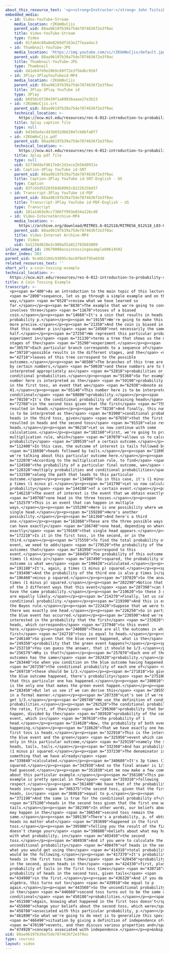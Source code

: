 ```yaml
---
about_this_resource_text: '<p><strong>Instructor:</strong> John Tsitsiklis</p>'
embedded_media:
  - id: Video-YouTube-Stream
    media_location: rZKUmNvCjis
    parent_uid: 88aa96197b39a75de7874636f2e3f0ac
    title: Video-YouTube-Stream
    type: Video
    uid: 01fa64c08a8e8269df163e277eaa4ac3
  - id: Thumbnail-YouTube-JPG
    media_location: 'https://img.youtube.com/vi/rZKUmNvCjis/default.jpg'
    parent_uid: 88aa96197b39a75de7874636f2e3f0ac
    title: Thumbnail-YouTube-JPG
    type: Thumbnail
    uid: d41e64fd9e20b9c89f72e3f5b4bc916f
  - id: 3Play-3PlayYouTubeid-MP4
    media_location: rZKUmNvCjis
    parent_uid: 88aa96197b39a75de7874636f2e3f0ac
    title: 3Play-3Play YouTube id
    type: 3Play
    uid: b6958c6f39439f1a89926aaae27e3b23
  - id: rZKUmNvCjis.srt
    parent_uid: 88aa96197b39a75de7874636f2e3f0ac
    technical_location: >-
      https://ocw.mit.edu/resources/res-6-012-introduction-to-probability-spring-2018/part-i-the-fundamentals/a-coin-tossing-example/rZKUmNvCjis.srt
    title: 3play caption file
    type: null
    uid: b43ddadacd43b032db62047cb6bfa0f7
  - id: rZKUmNvCjis.pdf
    parent_uid: 88aa96197b39a75de7874636f2e3f0ac
    technical_location: >-
      https://ocw.mit.edu/resources/res-6-012-introduction-to-probability-spring-2018/part-i-the-fundamentals/a-coin-tossing-example/rZKUmNvCjis.pdf
    title: 3play pdf file
    type: null
    uid: b2730ddafd617e0c2d1ece2b56d0931e
  - id: Caption-3Play YouTube id-SRT
    parent_uid: 88aa96197b39a75de7874636f2e3f0ac
    title: Caption-3Play YouTube id-SRT-English - US
    type: Caption
    uid: 83fcb5d5520358db8992c8222615bd37
  - id: Transcript-3Play YouTube id-PDF
    parent_uid: 88aa96197b39a75de7874636f2e3f0ac
    title: Transcript-3Play YouTube id-PDF-English - US
    type: Transcript
    uid: 101a1463e9cc7366ff993e034a126cd0
  - id: Video-InternetArchive-MP4
    media_location: >-
      https://archive.org/download/MITRES.6-012S18/MITRES6_012S18_L03-02_300k.mp4
    parent_uid: 88aa96197b39a75de7874636f2e3f0ac
    title: Video-Internet Archive-MP4
    type: Video
    uid: ba1238d628e3c909a55a012702683009
inline_embed_id: 19679008acointossingexample80614592
order_index: 303
parent_uid: 9ca6b310dc93095c9ac0f0e5f95e6930
related_resources_text: ''
short_url: a-coin-tossing-example
technical_location: >-
  https://ocw.mit.edu/resources/res-6-012-introduction-to-probability-spring-2018/part-i-the-fundamentals/a-coin-tossing-example
title: A Coin Tossing Example
transcript: >-
  <p><span m="400">As an introduction to the main topic of this lecture</span>
  <span m="2890">sequence, let us go through a simple example and on the
  way,</span> <span m="6520">review what we have learned so
  far.</span></p><p><span m="8830">The example that we're going to consider
  involves three</span> <span m="11670">tosses of a biased
  coin.</span></p><p><span m="14660">It's a coin that results in heads with
  probability p.</span></p><p><span m="19150">We're going to make this a little
  more precise.</span></p><p><span m="21350">And the coin is biased in the sense
  that this number p is</span> <span m="24560">not necessarily the same as one
  half.</span></p><p><span m="27250">We represent this particular probabilistic
  experiment in</span> <span m="31130">terms a tree that shows us the different
  stages of the</span> <span m="35290">experiment.</span></p><p><span
  m="36570">Each particular branch corresponds to a sequence of</span> <span
  m="39710">possible results in the different stages, and the</span> <span
  m="42710">leaves of this tree correspond to the possible
  outcomes.</span></p><p><span m="46500">The branches of this tree are annotated
  by certain numbers,</span> <span m="50030">and these numbers are to be
  interpreted appropriately as</span> <span m="52810">probabilities or
  conditional probabilities.</span></p><p><span m="55360">So for example, this
  number here is interpreted as the</span> <span m="59190">probability of heads
  in the first toss, an event that we</span> <span m="62930">denote as
  H1.</span></p><p><span m="65140">This number here is to be interpreted as a
  conditional</span> <span m="68800">probability.</span></p><p><span
  m="70150">It's the conditional probability of obtaining heads</span> <span
  m="72760">in the second toss given that the first</span> <span m="75900">toss
  resulted in heads.</span></p><p><span m="78230">And finally, this number here
  is to be interpreted as the</span> <span m="81900">conditional probability of
  heads in the third toss, given</span> <span m="87650">that the first toss
  resulted in heads and the second toss</span> <span m="91510">also resulted in
  heads.</span></p><p><span m="96210">Let us now continue with some
  calculations.</span></p><p><span m="102160">First, we're going to practice the
  multiplication rule, which</span> <span m="107070">allows us to calculate the
  probability</span> <span m="109539">of a certain outcome.</span></p><p><span
  m="112400">In this case, the outcome of interest is tails followed by</span>
  <span m="116690">heads followed by tails.</span></p><p><span m="118990">So
  we're talking about this particular outcome here.</span></p><p><span
  m="122070">According to the multiplication rule, to find</span> <span
  m="124580">the probability of a particular final outcome, we</span> <span
  m="128320">multiply probabilities and conditional probabilities</span> <span
  m="131590">along the path that leads to this particular
  outcome.</span></p><p><span m="134980">So in this case, it's (1 minus p) times
  p times (1 minus p).</span></p><p><span m="141790">Let us now calculate the
  probability</span> <span m="144280">of a certain event.</span></p><p><span
  m="146210">The event of interest is the event that we obtain exactly</span>
  <span m="149760">one head in the three tosses.</span></p><p><span
  m="152579">This is an event that can happen in multiple
  ways.</span></p><p><span m="155200">Here is one possibility where we have a
  single head.</span></p><p><span m="159280">Here's another
  possibility.</span></p><p><span m="161360">And here's a third
  one.</span></p><p><span m="162860">These are the three possible ways that we
  can have exactly</span> <span m="166740">one head, depending on where
  exactly</span> <span m="170160">that single head appears.</span></p><p><span
  m="172210">Is it in the first toss, in the second, or in the
  third.</span></p><p><span m="175550">To find the total probability of this
  event, we need to add</span> <span m="179520">the probability of the different
  outcomes that</span> <span m="181950">correspond to this
  event.</span></p><p><span m="184450">The probability of this outcome is p
  times (1 minus p)</span> <span m="187490">squared, the probability of this
  outcome is what we</span> <span m="190420">calculated.</span></p><p><span
  m="191180">It's, again, p times (1 minus p) squared.</span></p><p><span
  m="193490">And the probability of the third one is also p times 1</span> <span
  m="196460">minus p squared.</span></p><p><span m="197829">So the answer is 3p
  times (1 minus p) squared.</span></p><p><span m="202290">Notice that each one
  of the 3 different ways that this event</span> <span m="207390">can happen
  have the same probability.</span></p><p><span m="210620">So these 3 outcomes
  are equally likely.</span></p><p><span m="214270">Finally, let us calculate a
  conditional probability.</span></p><p><span m="219390">And this is essentially
  the Bayes rule.</span></p><p><span m="222420">Suppose that we were told that
  there was exactly one head.</span></p><p><span m="226250">So in particular,
  the blue event has occurred.</span></p><p><span m="230590">And we're
  interested in the probability that the first</span> <span m="233820">toss is
  heads, which corresponds</span> <span m="237940">to this event
  here.</span></p><p><span m="240080">These are all the outcomes in which the
  first</span> <span m="242710">toss is equal to heads.</span></p><p><span
  m="246140">So given that the blue event happened, what is the</span> <span
  m="249350">probability that the green event happens?</span></p><p><span
  m="253710">You can guess the answer, that it should be 1/3.</span></p><p><span
  m="256579">Why is that?</span></p><p><span m="257870">Each one of these blue
  outcomes has the same</span> <span m="262420">probability.</span></p><p><span
  m="263440">So when you condition on the blue outcome having happened,</span>
  <span m="267250">the conditional probability of each one of</span> <span
  m="269710">these should be 1/3.</span></p><p><span m="271810">So given that
  the blue outcome happened, there's probability</span> <span m="275100">1/3
  that this particular one has happened.</span></p><p><span m="280010">And this
  is the only one that makes the green event happen.</span></p><p><span
  m="283450">But let us see if we can derive this</span> <span m="285550">answer
  in a formal manner.</span></p><p><span m="287330">Let's see if we're going to
  get 1/3.</span></p><p><span m="289740">We use the definition of conditional
  probabilities.</span></p><p><span m="292520">The conditional probability is
  the ratio, first, of the</span> <span m="296360">probability that both events
  happen, divided by the</span> <span m="303920">probability of the conditioning
  event, which is</span> <span m="307610">the probability of 1
  head.</span></p><p><span m="314620">Now, the probability of both events
  happening.</span></p><p><span m="318620">That we have exactly one head and the
  first toss is heads.</span></p><p><span m="322910">This is the intersection of
  the blue event and the green</span> <span m="325950">event which can happen
  only in this particular outcome,</span> <span m="329150">namely the sequence
  heads, tails, tails.</span></p><p><span m="332360">And has probability p times
  (1 minus p) squared.</span></p><p><span m="337230">The denominator is
  something that we have already</span> <span
  m="339840">calculated.</span></p><p><span m="340680">It's 3p times (1 minus p)
  squared.</span></p><p><span m="343930">And so the final answer is 1/3 as we
  had guessed.</span></p><p><span m="351030">Let me now make a few comments
  about this particular example.</span></p><p><span m="356100">This particular
  example is pretty special in the</span> <span m="359310">following
  respect.</span></p><p><span m="361400">We have that of the probability of H2,
  heads in</span> <span m="366375">the second toss, given that the first one was
  heads, is</span> <span m="369610">equal to p.</span></p><p><span
  m="371190">And the same is true for the conditional probability of</span>
  <span m="375100">heads in the second toss given that the first one was
  tails.</span></p><p><span m="382390">In other words, our beliefs about what
  may happen in the</span> <span m="386540">second toss remain the
  same.</span></p><p><span m="389130">There's a probability, p, of obtaining
  heads no matter what</span> <span m="393690">happened in the first
  toss.</span></p><p><span m="395900">Telling you the result of the first toss
  doesn't change your</span> <span m="398880">beliefs about what may happen, and
  with what probability, in</span> <span m="403450">the second
  toss.</span></p><p><span m="404930">And if you were to calculate the
  unconditional probability</span> <span m="408470">of heads in the second toss,
  what you would get using the</span> <span m="414310">total probability theorem
  would be the following.</span></p><p><span m="417370">It's probability of
  heads in the first toss times the</span> <span m="420450">probability of heads
  in the second, given heads in the</span> <span m="424330">first, plus the
  probability of tails in the first toss times</span> <span m="430710">the
  probability of heads in the second toss, given tails</span> <span
  m="434900">in the first.</span></p><p><span m="436320">And if you do the
  algebra, this turns out to</span> <span m="439910">be equal to p
  again.</span></p><p><span m="443560">So the unconditional probability of heads
  in the</span> <span m="446660">second toss turns out to be the same as the
  conditional</span> <span m="450180">probabilities.</span></p><p><span
  m="451500">Again, knowing what happened in the first toss doesn't</span> <span
  m="455000">change your beliefs about the second toss, which were</span> <span
  m="458780">associated with this particular probability, p.</span></p><p><span
  m="461890">So what we're going to do next is to generalize this special</span>
  <span m="466490">situation by giving a definition of independence of</span>
  <span m="470190">events, and then discuss various properties and</span> <span
  m="474920">concepts associated with independence.</span></p><p>&nbsp;</p>
uid: 88aa96197b39a75de7874636f2e3f0ac
type: courses
layout: video
---
```

